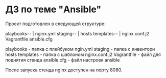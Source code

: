 # ДЗ по теме "Ansible"

Проект подготовлен в следующей структуре:

playbooks--
          |
          nginx.yml
staging--
        |
        hosts
templates--
          |
          nginx.conf.j2
Vagrantfile
ansible.cfg

playbooks - папка с плейбуком ngin.yml
staging - папка с инвентори hosts
templates - папка с шаблоном nginx.conf.j2
Vagrantfile - файл для поднятия стенда
ansible.cfg - файл настроек ansible

После запуска стенда nginx доступен на порту 8080.

